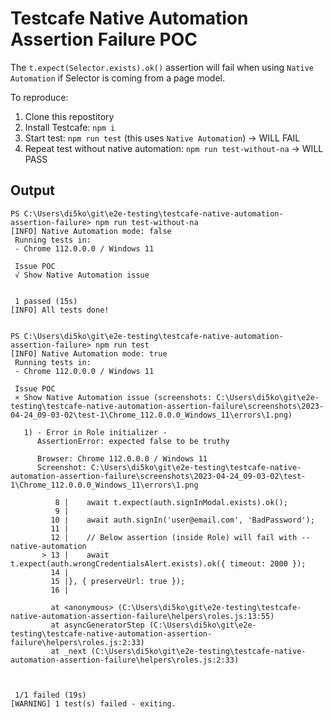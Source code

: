 # Testcafe Native Automation Assertion Failure POC

The `t.expect(Selector.exists).ok()` assertion will fail when using `Native Automation` if Selector is coming from a page model.

To reproduce:

1. Clone this repostitory
2. Install Testcafe: `npm i`
3. Start test: `npm run test` (this uses `Native Automation`) -> WILL FAIL
4. Repeat test without native automation: `npm run test-without-na` -> WILL PASS


## Output

```
PS C:\Users\di5ko\git\e2e-testing\testcafe-native-automation-assertion-failure> npm run test-without-na
[INFO] Native Automation mode: false
 Running tests in:
 - Chrome 112.0.0.0 / Windows 11

 Issue POC
 √ Show Native Automation issue


 1 passed (15s)
[INFO] All tests done!


PS C:\Users\di5ko\git\e2e-testing\testcafe-native-automation-assertion-failure> npm run test
[INFO] Native Automation mode: true
 Running tests in:
 - Chrome 112.0.0.0 / Windows 11

 Issue POC
 × Show Native Automation issue (screenshots: C:\Users\di5ko\git\e2e-testing\testcafe-native-automation-assertion-failure\screenshots\2023-04-24_09-03-02\test-1\Chrome_112.0.0.0_Windows_11\errors\1.png)

   1) - Error in Role initializer -
      AssertionError: expected false to be truthy

      Browser: Chrome 112.0.0.0 / Windows 11
      Screenshot: C:\Users\di5ko\git\e2e-testing\testcafe-native-automation-assertion-failure\screenshots\2023-04-24_09-03-02\test-1\Chrome_112.0.0.0_Windows_11\errors\1.png

          8 |    await t.expect(auth.signInModal.exists).ok();
          9 |
         10 |    await auth.signIn('user@email.com', 'BadPassword');
         11 |
         12 |    // Below assertion (inside Role) will fail with --native-automation
       > 13 |    await t.expect(auth.wrongCredentialsAlert.exists).ok({ timeout: 2000 });
         14 |
         15 |}, { preserveUrl: true });
         16 |

         at <anonymous> (C:\Users\di5ko\git\e2e-testing\testcafe-native-automation-assertion-failure\helpers\roles.js:13:55)
         at asyncGeneratorStep (C:\Users\di5ko\git\e2e-testing\testcafe-native-automation-assertion-failure\helpers\roles.js:2:33)
         at _next (C:\Users\di5ko\git\e2e-testing\testcafe-native-automation-assertion-failure\helpers\roles.js:2:33)



 1/1 failed (19s)
[WARNING] 1 test(s) failed - exiting.
```
